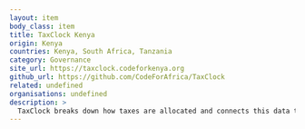 ```yaml
---
layout: item
body_class: item
title: TaxClock Kenya
origin: Kenya
countries: Kenya, South Africa, Tanzania
category: Governance
site_url: https://taxclock.codeforkenya.org
github_url: https://github.com/CodeForAfrica/TaxClock
related: undefined
organisations: undefined
description: >
  TaxClock breaks down how taxes are allocated and connects this data to the taxpayer, taking the total amount of tax paid based on an individual's salary and breaking this down to how much time is spent working to pay for individual government functions.
---
```

